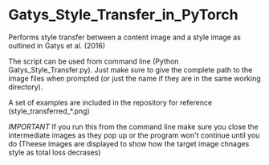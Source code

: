 # Gatys_Style_Transfer_in_PyTorch
Performs style transfer between a content image and a style image as outlined in Gatys et al. (2016)

The script can be used from command line (Python Gatys_Style_Transfer.py). Just make sure to give the complete path to the image files when prompted (or just the name if they are in the same working directory).

A set of examples are included in the repository for reference (style_transferred_*.png)

*IMPORTANT* If you run this from the command line make sure you close the intermediate images as they pop up or the program won't continue until you do (Theese images are displayed to show how the target image chnages style as total loss decrases)
